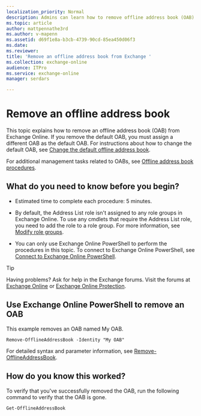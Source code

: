 ```yaml
---
localization_priority: Normal
description: Admins can learn how to remove offline address book (OAB) from Exchange Online.
ms.topic: article
author: mattpennathe3rd
ms.author: v-mapenn
ms.assetid: d69f1e8a-b3cb-4739-90cd-85ea450d06f3
ms.date: 
ms.reviewer: 
title: 'Remove an offline address book from Exchange '
ms.collection: exchange-online
audience: ITPro
ms.service: exchange-online
manager: serdars

---
```


# Remove an offline address book

This topic explains how to remove an offline address book (OAB) from Exchange Online. If you remove the default OAB, you must assign a different OAB as the default OAB. For instructions about how to change the default OAB, see [Change the default offline address book](change-default-offline-address-book.md).

For additional management tasks related to OABs, see [Offline address book procedures](offline-address-book-procedures.md).

## What do you need to know before you begin?

- Estimated time to complete each procedure: 5 minutes.

- By default, the Address List role isn't assigned to any role groups in Exchange Online. To use any cmdlets that require the Address List role, you need to add the role to a role group. For more information, see [Modify role groups](../../permissions-exo/role-groups.md#modify-role-groups).

- You can only use Exchange Online PowerShell to perform the procedures in this topic. To connect to Exchange Online PowerShell, see [Connect to Exchange Online PowerShell](https://docs.microsoft.com/powershell/exchange/exchange-online/connect-to-exchange-online-powershell/connect-to-exchange-online-powershell).

> [!TIP]
> Having problems? Ask for help in the Exchange forums. Visit the forums at [Exchange Online](https://go.microsoft.com/fwlink/p/?linkId=267542) or [Exchange Online Protection](https://go.microsoft.com/fwlink/p/?linkId=285351).

## Use Exchange Online PowerShell to remove an OAB

This example removes an OAB named My OAB.

```
Remove-OfflineAddressBook -Identity "My OAB"
```

For detailed syntax and parameter information, see [Remove-OfflineAddressBook](https://docs.microsoft.com/powershell/module/exchange/email-addresses-and-address-books/remove-offlineaddressbook).


## How do you know this worked?

To verify that you've successfully removed the OAB, run the following command to verify that the OAB is gone.

```
Get-OfflineAddressBook
```

